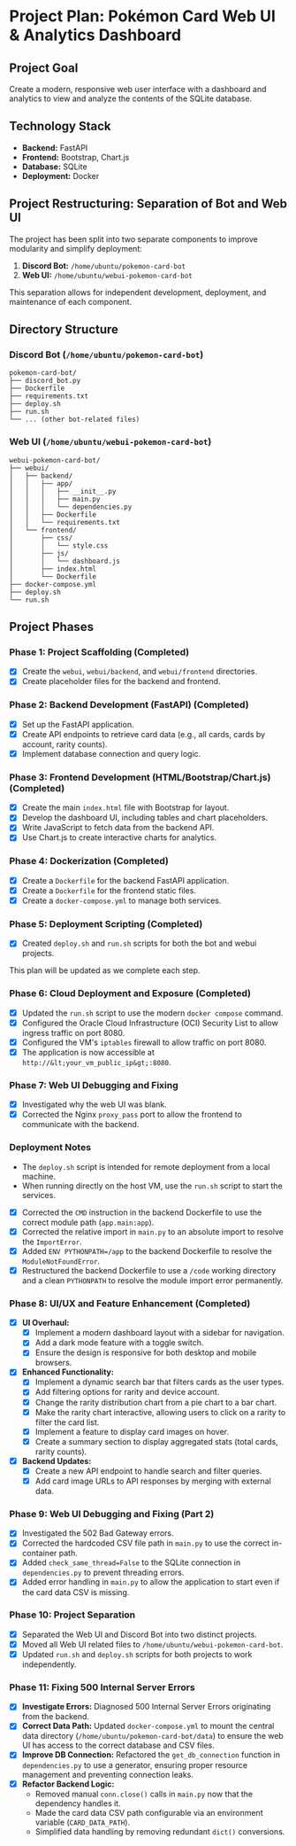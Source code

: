 # Project Plan: Pokémon Card Web UI & Analytics Dashboard

## Project Goal
Create a modern, responsive web user interface with a dashboard and analytics to view and analyze the contents of the SQLite database.

## Technology Stack
*   **Backend:** FastAPI
*   **Frontend:** Bootstrap, Chart.js
*   **Database:** SQLite
*   **Deployment:** Docker

## Project Restructuring: Separation of Bot and Web UI

The project has been split into two separate components to improve modularity and simplify deployment:

1.  **Discord Bot:** `/home/ubuntu/pokemon-card-bot`
2.  **Web UI:** `/home/ubuntu/webui-pokemon-card-bot`

This separation allows for independent development, deployment, and maintenance of each component.

## Directory Structure

### Discord Bot (`/home/ubuntu/pokemon-card-bot`)
```
pokemon-card-bot/
├── discord_bot.py
├── Dockerfile
├── requirements.txt
├── deploy.sh
├── run.sh
└── ... (other bot-related files)
```

### Web UI (`/home/ubuntu/webui-pokemon-card-bot`)
```
webui-pokemon-card-bot/
├── webui/
│   ├── backend/
│   │   ├── app/
│   │   │   ├── __init__.py
│   │   │   ├── main.py
│   │   │   └── dependencies.py
│   │   ├── Dockerfile
│   │   └── requirements.txt
│   └── frontend/
│       ├── css/
│       │   └── style.css
│       ├── js/
│       │   └── dashboard.js
│       ├── index.html
│       └── Dockerfile
├── docker-compose.yml
├── deploy.sh
└── run.sh
```

## Project Phases

### Phase 1: Project Scaffolding (Completed)
*   [x] Create the `webui`, `webui/backend`, and `webui/frontend` directories.
*   [x] Create placeholder files for the backend and frontend.

### Phase 2: Backend Development (FastAPI) (Completed)
*   [x] Set up the FastAPI application.
*   [x] Create API endpoints to retrieve card data (e.g., all cards, cards by account, rarity counts).
*   [x] Implement database connection and query logic.

### Phase 3: Frontend Development (HTML/Bootstrap/Chart.js) (Completed)
*   [x] Create the main `index.html` file with Bootstrap for layout.
*   [x] Develop the dashboard UI, including tables and chart placeholders.
*   [x] Write JavaScript to fetch data from the backend API.
*   [x] Use Chart.js to create interactive charts for analytics.

### Phase 4: Dockerization (Completed)
*   [x] Create a `Dockerfile` for the backend FastAPI application.
*   [x] Create a `Dockerfile` for the frontend static files.
*   [x] Create a `docker-compose.yml` to manage both services.

### Phase 5: Deployment Scripting (Completed)
*   [x] Created `deploy.sh` and `run.sh` scripts for both the bot and webui projects.

This plan will be updated as we complete each step.

### Phase 6: Cloud Deployment and Exposure (Completed)
*   [x] Updated the `run.sh` script to use the modern `docker compose` command.
*   [x] Configured the Oracle Cloud Infrastructure (OCI) Security List to allow ingress traffic on port 8080.
*   [x] Configured the VM's `iptables` firewall to allow traffic on port 8080.
*   [x] The application is now accessible at `http://&lt;your_vm_public_ip&gt;:8080`.

### Phase 7: Web UI Debugging and Fixing
*   [x] Investigated why the web UI was blank.
*   [x] Corrected the Nginx `proxy_pass` port to allow the frontend to communicate with the backend.

### Deployment Notes
*   The `deploy.sh` script is intended for remote deployment from a local machine.
*   When running directly on the host VM, use the `run.sh` script to start the services.
*   [x] Corrected the `CMD` instruction in the backend Dockerfile to use the correct module path (`app.main:app`).
*   [x] Corrected the relative import in `main.py` to an absolute import to resolve the `ImportError`.
*   [x] Added `ENV PYTHONPATH=/app` to the backend Dockerfile to resolve the `ModuleNotFoundError`.
*   [x] Restructured the backend Dockerfile to use a `/code` working directory and a clean `PYTHONPATH` to resolve the module import error permanently.

### Phase 8: UI/UX and Feature Enhancement (Completed)
*   [x] **UI Overhaul:**
    *   [x] Implement a modern dashboard layout with a sidebar for navigation.
    *   [x] Add a dark mode feature with a toggle switch.
    *   [x] Ensure the design is responsive for both desktop and mobile browsers.
*   [x] **Enhanced Functionality:**
    *   [x] Implement a dynamic search bar that filters cards as the user types.
    *   [x] Add filtering options for rarity and device account.
    *   [x] Change the rarity distribution chart from a pie chart to a bar chart.
    *   [x] Make the rarity chart interactive, allowing users to click on a rarity to filter the card list.
    *   [x] Implement a feature to display card images on hover.
    *   [x] Create a summary section to display aggregated stats (total cards, rarity counts).
*   [x] **Backend Updates:**
    *   [x] Create a new API endpoint to handle search and filter queries.
    *   [x] Add card image URLs to API responses by merging with external data.

### Phase 9: Web UI Debugging and Fixing (Part 2)
*   [x] Investigated the 502 Bad Gateway errors.
*   [x] Corrected the hardcoded CSV file path in `main.py` to use the correct in-container path.
*   [x] Added `check_same_thread=False` to the SQLite connection in `dependencies.py` to prevent threading errors.
*   [x] Added error handling in `main.py` to allow the application to start even if the card data CSV is missing.

### Phase 10: Project Separation
*   [x] Separated the Web UI and Discord Bot into two distinct projects.
*   [x] Moved all Web UI related files to `/home/ubuntu/webui-pokemon-card-bot`.
*   [x] Updated `run.sh` and `deploy.sh` scripts for both projects to work independently.

### Phase 11: Fixing 500 Internal Server Errors
*   [x] **Investigate Errors:** Diagnosed 500 Internal Server Errors originating from the backend.
*   [x] **Correct Data Path:** Updated `docker-compose.yml` to mount the central data directory (`/home/ubuntu/pokemon-card-bot/data`) to ensure the web UI has access to the correct database and CSV files.
*   [x] **Improve DB Connection:** Refactored the `get_db_connection` function in `dependencies.py` to use a generator, ensuring proper resource management and preventing connection leaks.
*   [x] **Refactor Backend Logic:**
    *   Removed manual `conn.close()` calls in `main.py` now that the dependency handles it.
    *   Made the card data CSV path configurable via an environment variable (`CARD_DATA_PATH`).
    *   Simplified data handling by removing redundant `dict()` conversions.